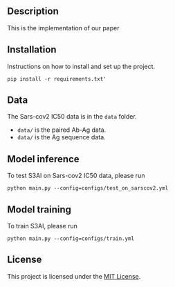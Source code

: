 ## Description

This is the implementation of our paper

## Installation

Instructions on how to install and set up the project.
```
pip install -r requirements.txt'
```

## Data
The Sars-cov2 IC50 data is in the `data` folder.
* `data/` is the paired Ab-Ag data.
* `data/` is the Ag sequence data.

## Model inference 

To test S3AI on Sars-cov2 IC50 data, please run
```
python main.py --config=configs/test_on_sarscov2.yml
```

## Model training

To train S3AI, please run
```
python main.py --config=configs/train.yml
```

## License

This project is licensed under the [MIT License](LICENSE).


